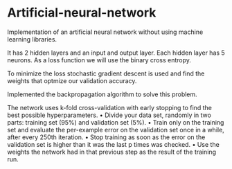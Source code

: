 # Artificial-neural-network
Implementation of an artificial neural network  without using machine learning libraries. 

It has 2 hidden layers and  an input and output layer. Each hidden layer has 5 neurons.  As a loss function we will use the binary cross entropy.

To minimize the loss stochastic gradient descent is used and find the weights that optmize our validation accuracy.

Implemented the backpropagation algorithm to solve this problem. 


The network uses k-fold cross-validation with early stopping to find the best possible hyperparameters. 
• Divide your data set, randomly in two parts:
training set (95%) and validation set (5%).
• Train only on the training set and evaluate the per-example error on the validation set once in a
while, after every 250th iteration.
• Stop training as soon as the error on the validation set is higher than it was the last p times was
checked.
• Use the weights the network had in that previous step as the result of the training run.
